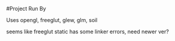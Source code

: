 #Project Run By

Uses opengl, freeglut, glew, glm, soil

seems like freeglut static has some linker errors, need newer ver?

